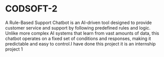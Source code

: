 # CODSOFT-2
A Rule-Based Support Chatbot is an AI-driven tool designed to provide customer service and support by following predefined rules and logic. Unlike more complex AI systems that learn from vast amounts of data, this chatbot operates on a fixed set of conditions and responses, making it predictable and easy to control.I have done this project it is an internship project 1
